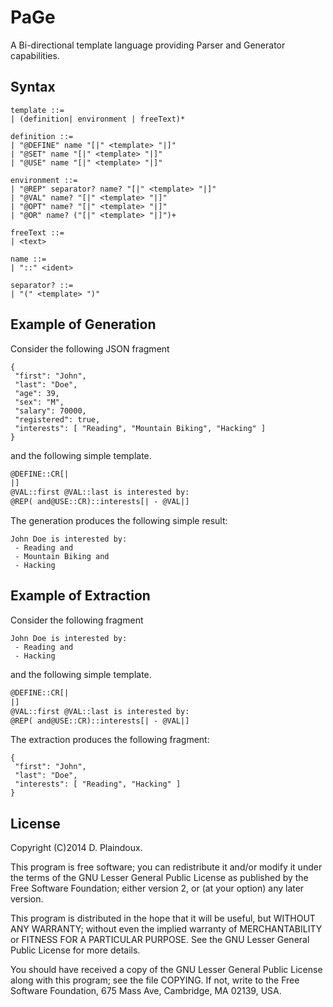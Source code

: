 # PaGe

A Bi-directional template language providing Parser and Generator capabilities.

## Syntax

```
template ::=
| (definition| environment | freeText)*

definition ::=
| "@DEFINE" name "[|" <template> "|]"
| "@SET" name "[|" <template> "|]"
| "@USE" name "[|" <template> "|]"

environment ::=
| "@REP" separator? name? "[|" <template> "|]"
| "@VAL" name? "[|" <template> "|]"
| "@OPT" name? "[|" <template> "|]"
| "@OR" name? ("[|" <template> "|]")+

freeText ::=
| <text>

name ::=
| "::" <ident>

separator? ::=
| "(" <template> ")"
```

## Example of Generation

Consider the following JSON fragment

```
{
 "first": "John",
 "last": "Doe",
 "age": 39,
 "sex": "M",
 "salary": 70000,
 "registered": true,
 "interests": [ "Reading", "Mountain Biking", "Hacking" ]
}
```

and the following simple template.

```html
@DEFINE::CR[|
|]
@VAL::first @VAL::last is interested by:
@REP( and@USE::CR)::interests[| - @VAL|]
```

The generation produces the following simple result:

```
John Doe is interested by:
 - Reading and
 - Mountain Biking and
 - Hacking
```

## Example of Extraction

Consider the following fragment

```
John Doe is interested by:
 - Reading and
 - Hacking
```

and the following simple template.

```html
@DEFINE::CR[|
|]
@VAL::first @VAL::last is interested by:
@REP( and@USE::CR)::interests[| - @VAL|]
```

The extraction produces the following fragment:

```
{
 "first": "John",
 "last": "Doe",
 "interests": [ "Reading", "Hacking" ]
}
```

## License

Copyright (C)2014 D. Plaindoux.

This program is free software; you can redistribute it and/or modify it
under the terms of the GNU Lesser General Public License as published
by the Free Software Foundation; either version 2, or (at your option) any
later version.

This program is distributed in the hope that it will be useful,
but WITHOUT ANY WARRANTY; without even the implied warranty of
MERCHANTABILITY or FITNESS FOR A PARTICULAR PURPOSE.  See the
GNU Lesser General Public License for more details.

You should have received a copy of the GNU Lesser General Public License
along with this program; see the file COPYING.  If not, write to
the Free Software Foundation, 675 Mass Ave, Cambridge, MA 02139, USA.
